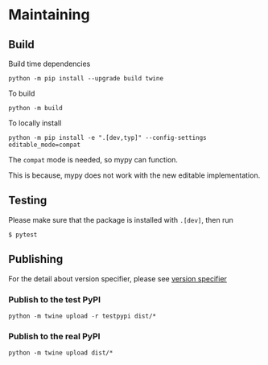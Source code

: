 # Maintaining

## Build

Build time dependencies

```console
python -m pip install --upgrade build twine
```

To build

```console
python -m build
```

To locally install

```console
python -m pip install -e ".[dev,typ]" --config-settings editable_mode=compat
```

The `compat` mode is needed, so mypy can function.

This is because, mypy does not work with the new editable implementation.

## Testing

Please make sure that the package is installed with `.[dev]`, then run

```console
$ pytest
```

## Publishing

For the detail about version specifier, please see [version specifier](https://packaging.python.org/en/latest/specifications/version-specifiers/)

### Publish to the test PyPI

```console
python -m twine upload -r testpypi dist/*
```

### Publish to the real PyPI

```console
python -m twine upload dist/*
```